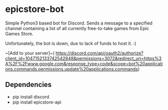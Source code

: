 # epicstore-bot

Simple Python3 based bot for Discord. 
Sends a message to a specified channel containing a list of all currently free-to-take games from Epic Games Store. 

Unfortunately, the bot is down, due to lack of funds to host it. :(


~[Add to your server]~( https://discord.com/api/oauth2/authorize?client_id=1047152133742542848&permissions=3072&redirect_uri=https%3A%2F%2Fwww.google.com&response_type=code&scope=bot%20applications.commands.permissions.update%20applications.commands)


## Dependencies
* pip install discord
* pip install epicstore-api
